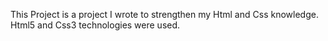 This Project is a project I wrote to strengthen my Html and Css knowledge. Html5 and Css3 technologies were used.
